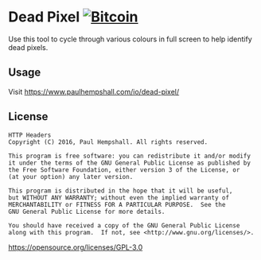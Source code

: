 # Dead Pixel [![Bitcoin](https://img.shields.io/badge/donations-Bitcoin-orange.svg)](https://blockchain.info/address/1K1AhrU5JS8euypB3Vw2iGxXqsbwcf9kxN)

Use this tool to cycle through various colours in full screen to help identify dead pixels.

## Usage

Visit https://www.paulhempshall.com/io/dead-pixel/

## License

	HTTP Headers
	Copyright (C) 2016, Paul Hempshall. All rights reserved.

	This program is free software: you can redistribute it and/or modify
	it under the terms of the GNU General Public License as published by
	the Free Software Foundation, either version 3 of the License, or
	(at your option) any later version.

	This program is distributed in the hope that it will be useful,
	but WITHOUT ANY WARRANTY; without even the implied warranty of
	MERCHANTABILITY or FITNESS FOR A PARTICULAR PURPOSE.  See the
	GNU General Public License for more details.

	You should have received a copy of the GNU General Public License
	along with this program.  If not, see <http://www.gnu.org/licenses/>.

https://opensource.org/licenses/GPL-3.0
